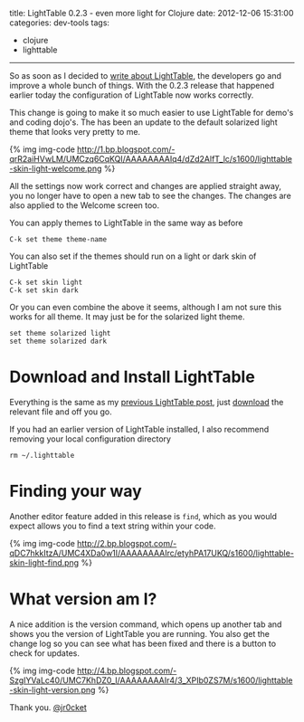 title: LightTable 0.2.3 - even more light for Clojure
date: 2012-12-06 15:31:00
categories: dev-tools
tags: 
- clojure
- lighttable
---

So as soon as I decided to [write about LightTable](http://blog.jr0cket.co.uk/2012/12/clojure-development-with-lighttable-02x.html), the developers go and improve a whole bunch of things.  With the 0.2.3 release that happened earlier today the configuration of LightTable now works correctly.

This change is going to make it so much easier to use LightTable for demo's and coding dojo's.   The has been an update to the default solarized light theme that looks very pretty to me.

<!-- more -->

{% img img-code http://1.bp.blogspot.com/-qrR2aiHVwLM/UMCzq6CqKQI/AAAAAAAAIq4/dZd2AlfT_lc/s1600/lighttable-skin-light-welcome.png %}

All the settings now work correct and changes are applied straight away, you no longer have to open a new tab to see the changes.  The changes are also applied to the Welcome screen too.

You can apply themes to LightTable in the same way as before

    C-k set theme theme-name

You can also set if the themes should run on a light or dark skin of LightTable

    C-k set skin light
    C-k set skin dark

Or you can even combine the above it seems, although I am not sure this works for all theme.  It may just be for the solarized light theme.

    set theme solarized light
    set theme solarized dark

# Download and Install LightTable

Everything is the same as my [previous LightTable post](http://jr0cket.co.uk/2012/12/clojure-development-with-lighttable-02x.html), just [download](http://www.lighttable.com/) the relevant file and off you go.

If you had an earlier version of LightTable installed, I also recommend removing your local configuration directory

    rm ~/.lighttable

# Finding your way

Another editor feature added in this release is `find`, which as you would expect allows you to find a text string within your code.

{% img img-code http://2.bp.blogspot.com/-qDC7hkkItzA/UMC4XDa0w1I/AAAAAAAAIrc/etyhPA17UKQ/s1600/lighttable-skin-light-find.png %}

# What version am I? 

A nice addition is the version command, which opens up another tab and shows you the version of LightTable you are running.  You also get the change log so you can see what has been fixed and there is a button to check for updates.

{% img img-code http://4.bp.blogspot.com/-SzgIYVaLc40/UMC7KhDZ0_I/AAAAAAAAIr4/3_XPIb0ZS7M/s1600/lighttable-skin-light-version.png %}

Thank you.
[@jr0cket](https://twitter.com/jr0cket)

